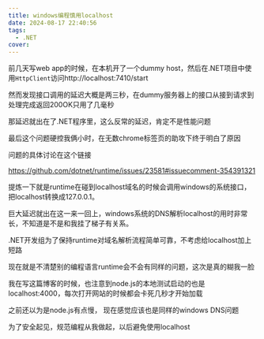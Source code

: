 ```yaml
---
title: windows编程慎用localhost
date: 2024-08-17 22:40:56
tags: 
  - .NET
cover:
---
```



前几天写web app的时候，在本机开了一个dummy host，然后在.NET项目中使用`HttpClient`访问http://localhost:7410/start

然而发现接口调用的延迟大概是两三秒，在dummy服务器上的接口从接到请求到处理完成返回200OK只用了几毫秒

那延迟就出在了.NET程序里，这么反常的延迟，肯定不是性能问题

最后这个问题硬控我俩小时，在无数chrome标签页的助攻下终于明白了原因

问题的具体讨论在这个链接

https://github.com/dotnet/runtime/issues/23581#issuecomment-354391321

提炼一下就是runtime在碰到localhost域名的时候会调用windows的系统接口，把localhost转换成127.0.0.1。

巨大延迟就出在这一来一回上，windows系统的DNS解析localhost的用时非常长，不知道是不是和我挂了梯子有关系。

.NET开发组为了保持runtime对域名解析流程简单可靠，不考虑给localhost加上短路

现在就是不清楚别的编程语言runtime会不会有同样的问题，这次是真的糊我一脸

我在写这篇博客的时候，也注意到node.js的本地测试启动的也是localhost:4000，每次打开网站的时候都会卡死几秒才开始加载

之前还以为是node.js有点慢， 现在感觉应该也是同样的windows DNS问题

为了安全起见，规范编程从我做起，以后避免使用localhost

